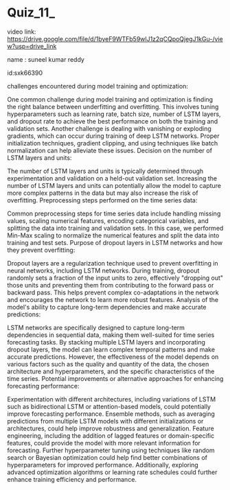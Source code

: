# Quiz_11_

video link:  https://drive.google.com/file/d/1byeF9WTFb59wlJ1z2qCQpoQjegJ1kGu-/view?usp=drive_link

name : suneel kumar reddy

id:sxk66390


challenges encountered during model training and optimization:

One common challenge during model training and optimization is finding the right balance between underfitting and overfitting. This involves tuning hyperparameters such as learning rate, batch size, number of LSTM layers, and dropout rate to achieve the best performance on both the training and validation sets.
Another challenge is dealing with vanishing or exploding gradients, which can occur during training of deep LSTM networks. Proper initialization techniques, gradient clipping, and using techniques like batch normalization can help alleviate these issues.
Decision on the number of LSTM layers and units:

The number of LSTM layers and units is typically determined through experimentation and validation on a held-out validation set. Increasing the number of LSTM layers and units can potentially allow the model to capture more complex patterns in the data but may also increase the risk of overfitting.
Preprocessing steps performed on the time series data:

Common preprocessing steps for time series data include handling missing values, scaling numerical features, encoding categorical variables, and splitting the data into training and validation sets. In this case, we performed Min-Max scaling to normalize the numerical features and split the data into training and test sets.
Purpose of dropout layers in LSTM networks and how they prevent overfitting:

Dropout layers are a regularization technique used to prevent overfitting in neural networks, including LSTM networks. During training, dropout randomly sets a fraction of the input units to zero, effectively "dropping out" those units and preventing them from contributing to the forward pass or backward pass. This helps prevent complex co-adaptations in the network and encourages the network to learn more robust features.
Analysis of the model's ability to capture long-term dependencies and make accurate predictions:

LSTM networks are specifically designed to capture long-term dependencies in sequential data, making them well-suited for time series forecasting tasks. By stacking multiple LSTM layers and incorporating dropout layers, the model can learn complex temporal patterns and make accurate predictions.
However, the effectiveness of the model depends on various factors such as the quality and quantity of the data, the chosen architecture and hyperparameters, and the specific characteristics of the time series.
Potential improvements or alternative approaches for enhancing forecasting performance:

Experimentation with different architectures, including variations of LSTM such as bidirectional LSTM or attention-based models, could potentially improve forecasting performance.
Ensemble methods, such as averaging predictions from multiple LSTM models with different initializations or architectures, could help improve robustness and generalization.
Feature engineering, including the addition of lagged features or domain-specific features, could provide the model with more relevant information for forecasting.
Further hyperparameter tuning using techniques like random search or Bayesian optimization could help find better combinations of hyperparameters for improved performance. Additionally, exploring advanced optimization algorithms or learning rate schedules could further enhance training efficiency and performance.
